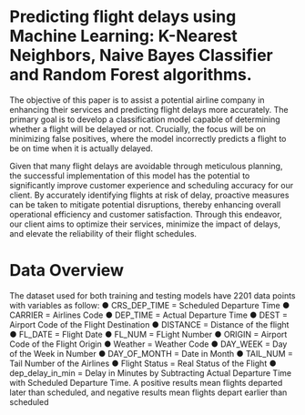 # Predicting flight delays using Machine Learning: K-Nearest Neighbors, Naive Bayes Classifier and Random Forest algorithms.

The objective of this paper is to assist a potential airline company in enhancing their services and predicting flight delays more accurately. The primary goal is to develop a classification model capable of determining whether a flight will be delayed or not. Crucially, the focus will be on minimizing false positives, where the model incorrectly predicts a flight to be on time when it is actually delayed. 

Given that many flight delays are avoidable through meticulous planning, the successful implementation of this model has the potential to significantly improve customer experience and scheduling accuracy for our client. By accurately identifying flights at risk of delay, proactive measures can be taken to mitigate potential disruptions, thereby enhancing overall operational efficiency and customer satisfaction. Through this endeavor, our client aims to optimize their services, minimize the impact of delays, and elevate the reliability of their flight schedules.

# Data Overview
The dataset used for both training and testing models have 2201 data points with variables as 
follow:
● CRS_DEP_TIME = Scheduled Departure Time
● CARRIER = Airlines Code
● DEP_TIME = Actual Departure Time
● DEST = Airport Code of the Flight Destination
● DISTANCE = Distance of the flight
● FL_DATE = Flight Date
● FL_NUM = FLight Number
● ORIGIN = Airport Code of the Flight Origin
● Weather = Weather Code
● DAY_WEEK = Day of the Week in Number
● DAY_OF_MONTH = Date in Month
● TAIL_NUM = Tail Number of the Airlines
● Flight Status = Real Status of the Flight
● dep_delay_in_min = Delay in Minutes by Subtracting Actual Departure Time with 
Scheduled Departure Time. A positive results mean flights departed later than 
scheduled, and negative results mean flights depart earlier than scheduled
